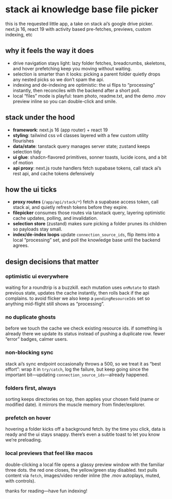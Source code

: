 # stack ai knowledge base file picker

this is the requested little app, a take on stack ai’s google drive picker. next.js 16, react 19 with activity based pre-fetches, previews, custom indexing, etc

## why it feels the way it does

- drive navigation stays light: lazy folder fetches, breadcrumbs, skeletons, and hover prefetching keep you moving without waiting.
- selection is smarter than it looks: picking a parent folder quietly drops any nested picks so we don’t spam the api.
- indexing and de-indexing are optimistic: the ui flips to “processing” instantly, then reconciles with the backend after a short poll.
- local “files” mode is playful: team photo, readme.txt, and the demo .mov preview inline so you can double-click and smile.

## stack under the hood

- **framework**: next.js 16 (app router) + react 19
- **styling**: tailwind css v4 classes layered with a few custom utility flourishes
- **data/state**: tanstack query manages server state; zustand keeps selection tidy
- **ui glue**: shadcn-flavored primitives, sonner toasts, lucide icons, and a bit of motion
- **api proxy**: next.js route handlers fetch supabase tokens, call stack ai’s rest api, and cache tokens defensively


## how the ui ticks

- **proxy routes** (`/app/api/stack/*`) fetch a supabase access token, call stack ai, and quietly refresh tokens before they expire.
- **filepicker** consumes those routes via tanstack query, layering optimistic cache updates, polling, and invalidation.
- **selection store** (zustand) makes sure picking a folder prunes its children so payloads stay small.
- **index/de-index loops** update `connection_source_ids`, flip items into a local “processing” set, and poll the knowledge base until the backend agrees.

## design decisions that matter

### optimistic ui everywhere

waiting for a roundtrip is a buzzkill. each mutation uses `onMutate` to stash previous state, updates the cache instantly, then rolls back if the api complains. to avoid flicker we also keep a `pendingResourceIds` set so anything mid-flight still shows as “processing”.

### no duplicate ghosts

before we touch the cache we check existing resource ids. if something is already there we update its status instead of pushing a duplicate row. fewer “error” badges, calmer users.

### non-blocking sync

stack ai’s sync endpoint occasionally throws a 500, so we treat it as “best effort”: wrap it in `try/catch`, log the failure, but keep going since the important bit—updating `connection_source_ids`—already happened.

### folders first, always

sorting keeps directories on top, then applies your chosen field (name or modified date). it mirrors the muscle memory from finder/explorer.

### prefetch on hover

hovering a folder kicks off a background fetch. by the time you click, data is ready and the ui stays snappy. there’s even a subtle toast to let you know we’re preloading.

### local previews that feel like macos

double-clicking a local file opens a glassy preview window with the familiar three dots. the red one closes, the yellow/green stay disabled. text pulls content via `fetch`, images/video render inline (the .mov autoplays, muted, with controls).


thanks for reading—have fun indexing!